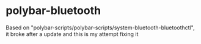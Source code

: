 # polybar-bluetooth
Based on "polybar-scripts/polybar-scripts/system-bluetooth-bluetoothctl", it broke after a update and this is my attempt fixing it
